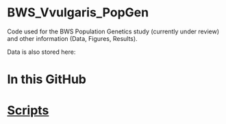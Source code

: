 # BWS_Vvulgaris_PopGen
Code used for the BWS Population Genetics study (currently under review) and other information (Data, Figures, Results). 

Data is also stored here: 

# In this GitHub

# [Scripts]([url](https://github.com/iona-ce/BWS_Vvulgaris_PopGen/tree/main/Scripts))
